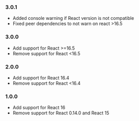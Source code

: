 ### 3.0.1
- Added console warning if React version is not compatible
- Fixed peer dependencies to not warn on react >16.5

### 3.0.0
- Add support for React >=16.5
- Remove support for React <16.5

### 2.0.0
- Add support for React 16.4
- Remove support for React <16.4

### 1.0.0

- Add support for React 16
- Remove support for React 0.14.0 and React 15
